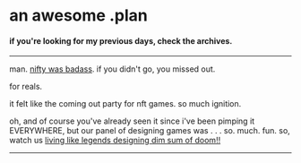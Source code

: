# an awesome .plan

#### if you're looking for my previous days, check the archives.

---

man.  [nifty was badass](https://www.youtube.com/channel/UCRbWQqUyveyZAXExUZO4EHw/videos).  if you didn't go, you missed out.  

for reals.

it felt like the coming out party for nft games.  so much ignition.

oh, and of course you've already seen it since i've been pimping it EVERYWHERE, but our panel of designing games was . . . so.  much.  fun.  so, watch us [living like legends designing dim sum of doom!!](https://www.youtube.com/watch?v=nzumqu2zpCs)

---

